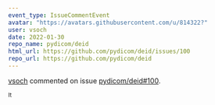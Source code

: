 ```yaml
---
event_type: IssueCommentEvent
avatar: "https://avatars.githubusercontent.com/u/814322?"
user: vsoch
date: 2022-01-30
repo_name: pydicom/deid
html_url: https://github.com/pydicom/deid/issues/100
repo_url: https://github.com/pydicom/deid
---
```


<a href='https://github.com/vsoch' target='_blank'>vsoch</a> commented on issue <a href='https://github.com/pydicom/deid/issues/100' target='_blank'>pydicom/deid#100</a>.

<small>It